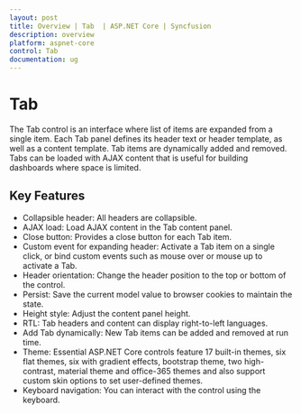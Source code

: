 ```yaml
---
layout: post
title: Overview | Tab  | ASP.NET Core | Syncfusion
description: overview
platform: aspnet-core
control: Tab 
documentation: ug
---
```


# Tab

The Tab control is an interface where list of items are expanded from a single item. Each Tab panel defines its header text or header template, as well as a content template. Tab items are dynamically added and removed. Tabs can be loaded with AJAX content that is useful for building dashboards where space is limited.

## Key Features

* Collapsible header: All headers are collapsible.
* AJAX load: Load AJAX content in the Tab content panel.
* Close button: Provides a close button for each Tab item.
* Custom event for expanding header: Activate a Tab item on a single click, or bind custom events such as mouse over or mouse up to activate a Tab.
* Header orientation: Change the header position to the top or bottom of the control.
* Persist: Save the current model value to browser cookies to maintain the state.
* Height style: Adjust the content panel height.
* RTL: Tab headers and content can display right-to-left languages.
* Add Tab dynamically: New Tab items can be added and removed at run time.
* Theme: Essential ASP.NET Core controls feature 17 built-in themes, six flat themes, six with gradient effects, bootstrap theme, two high-contrast, material theme and office-365 themes and also support custom skin options to set user-defined themes.
* Keyboard navigation: You can interact with the control using the keyboard. 
